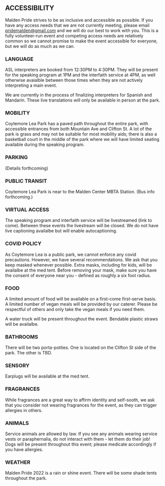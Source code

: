## ACCESSIBILITY
Malden Pride strives to be as inclusive and accessible as possible. If you have any access needs that we are not currently meeting, please email pridemalden@gmail.com and we will do our best to work with you. This is a fully volunteer-run event and competing access needs are relatively common so we cannot promise to make the event accessible for everyone, but we will do as much as we can.

### LANGUAGE
ASL interpreters are booked from 12:30PM to 4:30PM. They will be present for the speaking program at 1PM and the interfaith service at 4PM, as well otherwise avaialble between those times when they are not actively interpreting a main event.

We are currently in the process of finalizing interpreters for Spanish and Mandarin. These live translations will only be available in person at the park.

### MOBILITY
Coytemore Lea Park has a paved path throughout the entire park, with accessible entrances from both Mountain Ave and Clifton St. A lot of the park is grass and may not be suitable for most mobility aids; there is also a basketball court in the middle of the park where we will have limited seating available during the speaking program.

### PARKING
(Details forthcoming)

### PUBLIC TRANSIT
Coytemore Lea Park is near to the Malden Center MBTA Station. (Bus info forthcoming.)

### VIRTUAL ACCESS
The speaking program and interfaith service will be livestreamed (link to come). Between these events the livestream will be closed. We do not have live captioning availalbe but will enable autocaptioning.

### COVID POLICY
As Coytemore Lea is a public park, we cannot enforce any covid precautions. However, we have several recommendations.
We ask that you keep masked whenever possible. Extra masks, including for kids, will be availalbe at the med tent.
Before removing your mask, make sure you have the consent of everyone near you - defined as roughly a six foot radius.

### FOOD
A limited amount of food will be available on a first-come first-serve basis. A limited number of vegan meals will be provided by our caterer. Please be respectful of others and only take the vegan meals if you need them.

A water truck will be present throughout the event. Bendable plastic straws will be availalbe.

### BATHROOMS
There will be two porta-potties. One is located on the Clifton St side of the park. The other is TBD.

### SENSORY
Earplugs will be available at the med tent.

### FRAGRANCES
While fragrances are a great way to affirm identity and self-sooth, we ask that you consider not wearing fragrances for the event, as they can trigger allergies in others.

### ANIMALS
Service animals are allowed by law. If you see any animals wearing service vests or paraphernalia, do not interact with them - let them do their job!
Dogs will be present throughout this event; please medicate accordingly if you have allergies.

### WEATHER
Malden Pride 2022 is a rain or shine event. There will be some shade tents throughout the park.
